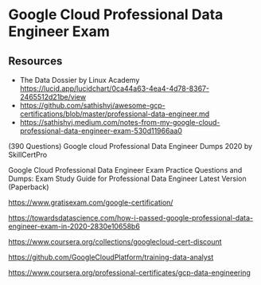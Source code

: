# Google Cloud Professional Data Engineer Exam

## Resources
- The Data Dossier by Linux Academy https://lucid.app/lucidchart/0ca44a63-4ea4-4d78-8367-2465512d21be/view
- https://github.com/sathishvj/awesome-gcp-certifications/blob/master/professional-data-engineer.md
- https://sathishvj.medium.com/notes-from-my-google-cloud-professional-data-engineer-exam-530d11966aa0

(390 Questions) Google cloud Professional Data Engineer Dumps 2020 by SkillCertPro

Google Cloud Professional Data Engineer Exam Practice Questions and Dumps: Exam Study Guide for Professional Data Engineer Latest Version (Paperback)

https://www.gratisexam.com/google-certification/

https://towardsdatascience.com/how-i-passed-google-professional-data-engineer-exam-in-2020-2830e10658b6

https://www.coursera.org/collections/googlecloud-cert-discount

https://github.com/GoogleCloudPlatform/training-data-analyst

https://www.coursera.org/professional-certificates/gcp-data-engineering
